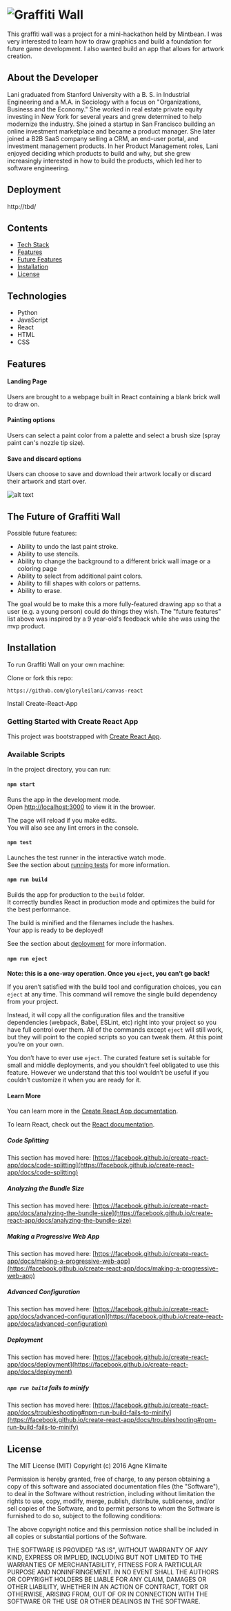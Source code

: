 # <img src="https://github.com/gloryleilani/graffitiwall/blob/master/static/graffitiwall.png" alt="Graffiti Wall">
This graffiti wall was a project for a mini-hackathon held by Mintbean. I was very interested to learn how to draw graphics and build a foundation for future game development. I also wanted build an app that allows for artwork creation.   

## About the Developer
Lani graduated from Stanford University with a B. S. in Industrial Engineering and a M.A. in Sociology with a focus on "Organizations, Business and the Economy." She worked in real estate private equity investing in New York for several years and grew determined to help modernize the industry. She joined a startup in San Francisco building an online investment marketplace and became a product manager. She later joined a B2B SaaS company selling a CRM, an end-user portal, and investment management products. In her Product Management roles, Lani enjoyed deciding which products to build and why, but she grew increasingly interested in how to build the products, which led her to software engineering.


## Deployment
 http://tbd/

## Contents
* [Tech Stack](#tech-stack)
* [Features](#features)
* [Future Features](#future)
* [Installation](#installation)
* [License](#license)

## <a name="tech-stack"></a>Technologies
* Python
* JavaScript
* React
* HTML
* CSS

## <a name="features"></a>Features

#### Landing Page
Users are brought to a webpage built in React containing a blank brick wall to draw on.

#### Painting options
Users can select a paint color from a palette and select a brush size (spray paint can's nozzle tip size). 

#### Save and discard options
Users can choose to save and download their artwork locally or discard their artwork and start over.

![alt text](https://media.giphy.com/media/v8FWlhDKRMOjvJt5Jh/giphy.gif "Erase canvas")

## <a name="future"></a>The Future of Graffiti Wall
Possible future features:
* Ability to undo the last paint stroke.
* Ability to use stencils.
* Ability to change the background to a different brick wall image or a coloring page
* Ability to select from additional paint colors.
* Ability to fill shapes with colors or patterns.
* Ability to erase.

The goal would be to make this a more fully-featured drawing app so that a user (e.g. a young person) could 
do things they wish. The "future features" list above was inspired by a 9 year-old's feedback while she was 
using the mvp product.

## <a name="installation"></a>Installation
To run Graffiti Wall on your own machine: 

Clone or fork this repo:
```
https://github.com/gloryleilani/canvas-react
```

Install Create-React-App

### Getting Started with Create React App

This project was bootstrapped with [Create React App](https://github.com/facebook/create-react-app).

### Available Scripts

In the project directory, you can run:

#### `npm start`

Runs the app in the development mode.\
Open [http://localhost:3000](http://localhost:3000) to view it in the browser.

The page will reload if you make edits.\
You will also see any lint errors in the console.

#### `npm test`

Launches the test runner in the interactive watch mode.\
See the section about [running tests](https://facebook.github.io/create-react-app/docs/running-tests) for more information.

#### `npm run build`

Builds the app for production to the `build` folder.\
It correctly bundles React in production mode and optimizes the build for the best performance.

The build is minified and the filenames include the hashes.\
Your app is ready to be deployed!

See the section about [deployment](https://facebook.github.io/create-react-app/docs/deployment) for more information.

#### `npm run eject`

**Note: this is a one-way operation. Once you `eject`, you can’t go back!**

If you aren’t satisfied with the build tool and configuration choices, you can `eject` at any time. This command will remove the single build dependency from your project.

Instead, it will copy all the configuration files and the transitive dependencies (webpack, Babel, ESLint, etc) right into your project so you have full control over them. All of the commands except `eject` will still work, but they will point to the copied scripts so you can tweak them. At this point you’re on your own.

You don’t have to ever use `eject`. The curated feature set is suitable for small and middle deployments, and you shouldn’t feel obligated to use this feature. However we understand that this tool wouldn’t be useful if you couldn’t customize it when you are ready for it.

#### Learn More

You can learn more in the [Create React App documentation](https://facebook.github.io/create-react-app/docs/getting-started).

To learn React, check out the [React documentation](https://reactjs.org/).

##### Code Splitting

This section has moved here: [https://facebook.github.io/create-react-app/docs/code-splitting](https://facebook.github.io/create-react-app/docs/code-splitting)

##### Analyzing the Bundle Size

This section has moved here: [https://facebook.github.io/create-react-app/docs/analyzing-the-bundle-size](https://facebook.github.io/create-react-app/docs/analyzing-the-bundle-size)

##### Making a Progressive Web App

This section has moved here: [https://facebook.github.io/create-react-app/docs/making-a-progressive-web-app](https://facebook.github.io/create-react-app/docs/making-a-progressive-web-app)

##### Advanced Configuration

This section has moved here: [https://facebook.github.io/create-react-app/docs/advanced-configuration](https://facebook.github.io/create-react-app/docs/advanced-configuration)

##### Deployment

This section has moved here: [https://facebook.github.io/create-react-app/docs/deployment](https://facebook.github.io/create-react-app/docs/deployment)

##### `npm run build` fails to minify

This section has moved here: [https://facebook.github.io/create-react-app/docs/troubleshooting#npm-run-build-fails-to-minify](https://facebook.github.io/create-react-app/docs/troubleshooting#npm-run-build-fails-to-minify)

## <a name="license"></a>License
The MIT License (MIT) Copyright (c) 2016 Agne Klimaite

Permission is hereby granted, free of charge, to any person obtaining a copy of this software and associated documentation files (the "Software"), to deal in the Software without restriction, including without limitation the rights to use, copy, modify, merge, publish, distribute, sublicense, and/or sell copies of the Software, and to permit persons to whom the Software is furnished to do so, subject to the following conditions:

The above copyright notice and this permission notice shall be included in all copies or substantial portions of the Software.

THE SOFTWARE IS PROVIDED "AS IS", WITHOUT WARRANTY OF ANY KIND, EXPRESS OR IMPLIED, INCLUDING BUT NOT LIMITED TO THE WARRANTIES OF MERCHANTABILITY, FITNESS FOR A PARTICULAR PURPOSE AND NONINFRINGEMENT. IN NO EVENT SHALL THE AUTHORS OR COPYRIGHT HOLDERS BE LIABLE FOR ANY CLAIM, DAMAGES OR OTHER LIABILITY, WHETHER IN AN ACTION OF CONTRACT, TORT OR OTHERWISE, ARISING FROM, OUT OF OR IN CONNECTION WITH THE SOFTWARE OR THE USE OR OTHER DEALINGS IN THE SOFTWARE.

